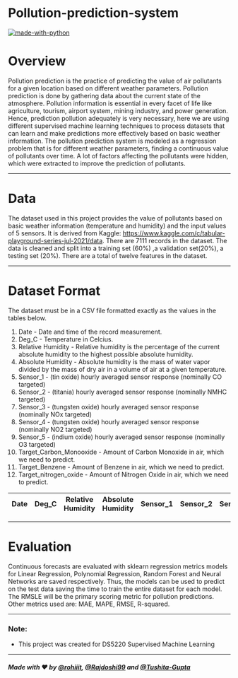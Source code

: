 # Pollution-prediction-system

[![made-with-python](https://img.shields.io/badge/Made%20with-Python-173680.svg)](https://www.python.org/)

# Overview
Pollution prediction is the practice of predicting the value of air pollutants for a given location based on different weather parameters. Pollution prediction is done by gathering data about the current state of the atmosphere. Pollution information is essential in every facet of life like agriculture, tourism, airport system, mining industry, and power generation. Hence, prediction pollution adequately is very necessary, here we are using different supervised machine learning techniques to process datasets that can learn and make predictions more effectively based on basic weather information. The pollution prediction system is modeled as a regression problem that is for different weather parameters, finding a continuous value of pollutants over time. A lot of factors affecting the pollutants were hidden, which were extracted to improve the prediction of pollutants.

------------------------------------------

# Data


The dataset used in this project provides the value of pollutants based on basic weather information (temperature and humidity) 
and the input values of 5 sensors. It is derived from Kaggle: https://www.kaggle.com/c/tabular-playground-series-jul-2021/data. 
There are 7111 records in the dataset. The data is cleaned and split into a training set (60%) ,a validation set(20%),
a testing set (20%). There are a total of twelve features in the dataset. 

------------------------------------------

# Dataset Format

The dataset must be in a CSV file formatted exactly as the
values in the tables below.  
1.	Date - Date and time of the record measurement.
2.	Deg_C - Temperature in Celcius.
3.	Relative Humidity - Relative humidity is the percentage of the current absolute humidity to the highest possible absolute humidity.
4.	Absolute Humidity - Absolute humidity is the mass of water vapor divided by the mass of dry air in a volume of air at a given temperature.
5.	Sensor_1 - (tin oxide) hourly averaged sensor response (nominally CO targeted)
6.	Sensor_2 - (titania) hourly averaged sensor response (nominally NMHC targeted)
7.	Sensor_3 - (tungsten oxide) hourly averaged sensor response (nominally NOx targeted)
8.	Sensor_4 - (tungsten oxide) hourly averaged sensor response (nominally NO2 targeted)
9.	Sensor_5 - (indium oxide) hourly averaged sensor response (nominally O3 targeted)
10.	Target_Carbon_Monooxide - Amount of Carbon Monoxide in air, which we need to predict. 
11.	Target_Benzene - Amount of Benzene in air, which we need to predict.
12.	Target_nitrogen_oxide - Amount of Nitrogen Oxide in air, which we need to predict.





| Date    | Deg_C   | Relative Humidity | Absolute Humidity|Sensor_1|Sensor_2|Sensor_3|Sensor_4|Sensor_5|Target_Carbon_Monooxide|Target_Benzene|Target_nitrogen_oxide|
|---------|---------|-------------------|------------------|--------|--------|--------|--------|--------|-----------------------|--------------|---------------------|



------------------------------------------

# Evaluation

Continuous forecasts are evaluated with sklearn regression metrics models for Linear Regression, 
Polynomial Regression, Random Forest and Neural Networks are saved respectively. Thus, the models can be used to predict on the test data saving the time to train the entire dataset for each model.  
The RMSLE will be the primary scoring metric for pollution predictions.
Other metrics used are: MAE, MAPE, RMSE, R-squared.

------------------------------------------

### Note:
- This project was created for DS5220 Supervised Machine Learning

------------------------------------------

##### Made with :heart: by [@rohiiit](https://github.com/rohiiit), [@Rajdoshi99](https://github.com/Rajdoshi99) and [@Tushita-Gupta](https://github.com/Tushita-Gupta)
